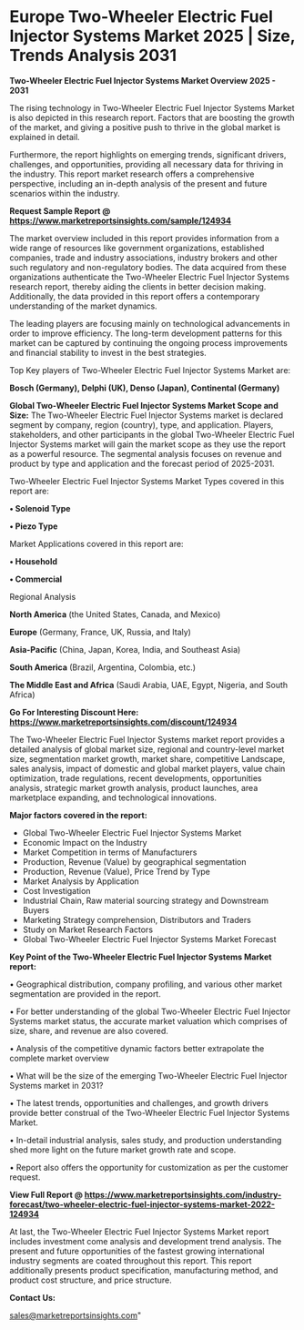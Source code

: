 # Europe Two-Wheeler Electric Fuel Injector Systems Market 2025 | Size, Trends Analysis 2031

<Strong> Two-Wheeler Electric Fuel Injector Systems Market Overview 2025 - 2031</strong>

The rising technology in Two-Wheeler Electric Fuel Injector Systems Market is also depicted in this research report. Factors that are boosting the growth of the market, and giving a positive push to thrive in the global market is explained in detail.

Furthermore, the report highlights on emerging trends, significant drivers, challenges, and opportunities, providing all necessary data for thriving in the industry. This report market research offers a comprehensive perspective, including an in-depth analysis of the present and future scenarios within the industry.

<strong>Request Sample Report @ <a href=https://www.marketreportsinsights.com/sample/124934>https://www.marketreportsinsights.com/sample/124934</a></strong>

The market overview included in this report provides information from a wide range of resources like government organizations, established companies, trade and industry associations, industry brokers and other such regulatory and non-regulatory bodies. The data acquired from these organizations authenticate the Two-Wheeler Electric Fuel Injector Systems research report, thereby aiding the clients in better decision making. Additionally, the data provided in this report offers a contemporary understanding of the market dynamics.

The leading players are focusing mainly on technological advancements in order to improve efficiency. The long-term development patterns for this market can be captured by continuing the ongoing process improvements and financial stability to invest in the best strategies.

Top Key players of Two-Wheeler Electric Fuel Injector Systems Market are:

<strong>Bosch (Germany), Delphi (UK), Denso (Japan), Continental (Germany)</strong>

<strong><b>Global Two-Wheeler Electric Fuel Injector Systems Market Scope and Size:</b></strong>
The Two-Wheeler Electric Fuel Injector Systems market is declared segment by company, region (country), type, and application. Players, stakeholders, and other participants in the global Two-Wheeler Electric Fuel Injector Systems market will gain the market scope as they use the report as a powerful resource. The segmental analysis focuses on revenue and product by type and application and the forecast period of 2025-2031.

Two-Wheeler Electric Fuel Injector Systems Market Types covered in this report are:

<strong>• Solenoid Type

• Piezo Type</strong>

Market Applications covered in this report are:

<strong>• Household

• Commercial</strong> 

Regional Analysis

<strong>North America</strong> (the United States, Canada, and Mexico)

<strong>Europe</strong> (Germany, France, UK, Russia, and Italy)

<strong>Asia-Pacific</strong> (China, Japan, Korea, India, and Southeast Asia)

<strong>South America</strong> (Brazil, Argentina, Colombia, etc.)

<strong>The Middle East and Africa</strong> (Saudi Arabia, UAE, Egypt, Nigeria, and South Africa)

<strong>Go For Interesting Discount Here: <a href=https://www.marketreportsinsights.com/discount/124934>https://www.marketreportsinsights.com/discount/124934</a></strong>

The Two-Wheeler Electric Fuel Injector Systems market report provides a detailed analysis of global market size, regional and country-level market size, segmentation market growth, market share, competitive Landscape, sales analysis, impact of domestic and global market players, value chain optimization, trade regulations, recent developments, opportunities analysis, strategic market growth analysis, product launches, area marketplace expanding, and technological innovations.

<strong><b>Major factors covered in the report:</b></strong>
<ul>
  <li>Global Two-Wheeler Electric Fuel Injector Systems Market </li>
  <li>Economic Impact on the Industry</li>
  <li>Market Competition in terms of Manufacturers</li>
  <li>Production, Revenue (Value) by geographical segmentation</li>
  <li>Production, Revenue (Value), Price Trend by Type</li>
  <li>Market Analysis by Application</li>
  <li>Cost Investigation</li>
  <li>Industrial Chain, Raw material sourcing strategy and Downstream Buyers</li>
  <li>Marketing Strategy comprehension, Distributors and Traders</li>
  <li>Study on Market Research Factors</li>
  <li>Global Two-Wheeler Electric Fuel Injector Systems Market Forecast</li>
</ul>

<strong><b>Key Point of the Two-Wheeler Electric Fuel Injector Systems Market report:</b></strong>

• Geographical distribution, company profiling, and various other market segmentation are provided in the report.

• For better understanding of the global Two-Wheeler Electric Fuel Injector Systems market status, the accurate market valuation which comprises of size, share, and revenue are also covered.

• Analysis of the competitive dynamic factors better extrapolate the complete market overview

• What will be the size of the emerging Two-Wheeler Electric Fuel Injector Systems market in 2031?

• The latest trends, opportunities and challenges, and growth drivers provide better construal of the Two-Wheeler Electric Fuel Injector Systems Market.

• In-detail industrial analysis, sales study, and production understanding shed more light on the future market growth rate and scope.

• Report also offers the opportunity for customization as per the customer request.

<strong><b>View Full Report @ <a href=https://www.marketreportsinsights.com/industry-forecast/two-wheeler-electric-fuel-injector-systems-market-2022-124934>https://www.marketreportsinsights.com/industry-forecast/two-wheeler-electric-fuel-injector-systems-market-2022-124934</a></b></strong>


At last, the Two-Wheeler Electric Fuel Injector Systems Market report includes investment come analysis and development trend analysis. The present and future opportunities of the fastest growing international industry segments are coated throughout this report. This report additionally presents product specification, manufacturing method, and product cost structure, and price structure.

<strong>Contact Us:</strong>

sales@marketreportsinsights.com"
